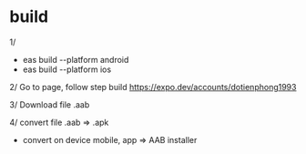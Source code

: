 # build

1/

- eas build --platform android
- eas build --platform ios

2/ Go to page, follow step build
https://expo.dev/accounts/dotienphong1993

3/ Download file .aab

4/ convert file .aab => .apk

- convert on device mobile, app => AAB installer
